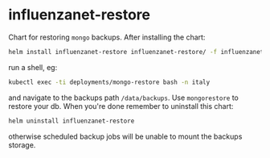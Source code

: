 # influenzanet-restore

Chart for restoring `mongo` backups. After installing the chart:

``` bash
helm install influenzanet-restore influenzanet-restore/ -f influenzanet/values.yaml
```

run a shell, eg:

``` bash
kubectl exec -ti deployments/mongo-restore bash -n italy
```

and navigate to the backups path `/data/backups`. Use `mongorestore` to restore your db. When you're done remember to uninstall this chart:

``` bash
helm uninstall influenzanet-restore
```

otherwise scheduled backup jobs will be unable to mount the backups storage.
